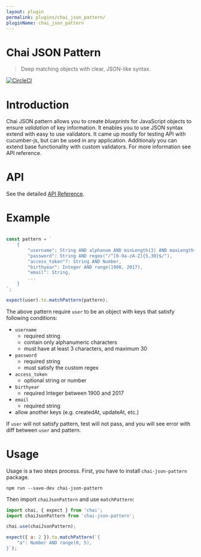 ```yaml
---
layout: plugin
permalink: plugins/chai_json_pattern/
pluginName: chai_json_pattern
---
```


# Chai JSON Pattern
> Deep matching objects with clear, JSON-like syntax.

[![CircleCI](https://circleci.com/gh/damian-brainhub/chai-json-pattern/tree/master.svg?style=svg)](https://circleci.com/gh/damian-brainhub/chai-json-pattern/tree/master)

# Introduction
Chai JSON pattern allows you to create *blueprints* for JavaScript objects to ensure *validation* of key information. It enables you to use JSON syntax extend with easy to use validators. It came up mostly for testing API with cucumber-js, but can be used in any application. Additionaly you can extend base functionality with custom validators. For more information see API reference.
# API
See the detailed [API Reference](https://github.com/damian-brainhub/chai-json-pattern/blob/master/API.md).

# Example

```js

const pattern = `
    {
        "username": String AND alphanum AND minLength(3) AND maxLength(30),
        "password": String AND regex("/^[0-9a-zA-Z]{5,30}$/"),
        "access_token"?: String AND Number,
        "birthyear": Integer AND range(1900, 2017),
        "email": String,
        ...
    }
`;

expect(user).to.matchPattern(pattern);
```
The above pattern require `user` to be an object with keys that satisfy following conditions:
* `username`
    * required string
    * contain only alphanumeric characters
    * must have at least 3 characters, and maximum 30
* `password`
    * required string
    * must satisfy the custom regex
* `access_token`
    * optional string or number
* `birthyear`
    * required Integer between 1900 and 2017
* `email`
    * required string
* allow another keys (e.g. createdAt, updateAt, etc.)

If `user` will not satisfy pattern, test will not pass, and you will see error with diff between `user` and pattern.

# Usage
Usage is a two steps process. First, you have to install `chai-json-pattern` package.
```
npm run --save-dev chai-json-pattern
```
Then import `chaiJsonPattern` and use `matchPattern`:
```js
import chai, { expect } from 'chai';
import chaiJsonPattern from 'chai-json-pattern';

chai.use(chaiJsonPattern);

expect({ a: 2 }).to.matchPattern(`{
    "a": Number AND range(0, 5),
}`);
```
